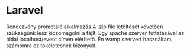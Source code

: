# Laravel
Rendezvény promotáló alkalmazás
A .zip file letöltését követően szükségünk lesz kicsomagolni a fájlt.
Egy apache szerver futtatásával az oldal localhost/event címen elérhető.
Én wamp szervert használtam, számomra ez tökéletesnek bizonyult.
